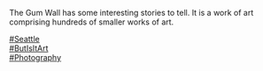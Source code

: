 The Gum Wall has some interesting stories to tell. It is a work of art comprising hundreds of smaller works of art.

[\#<span>Seattle</span>](https://social.lol/tags/Seattle)  
[\#<span>ButIsItArt</span>](https://social.lol/tags/ButIsItArt)  
[\#<span>Photography</span>](https://social.lol/tags/Photography)